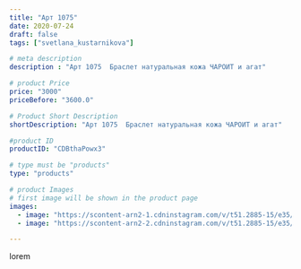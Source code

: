 ```yaml
---
title: "Арт 1075"
date: 2020-07-24
draft: false
tags: ["svetlana_kustarnikova"]

# meta description
description : "Арт 1075  Браслет натуральная кожа ЧАРОИТ и агат"

# product Price
price: "3000"
priceBefore: "3600.0"

# Product Short Description
shortDescription: "Арт 1075  Браслет натуральная кожа ЧАРОИТ и агат"

#product ID
productID: "CDBthaPowx3"

# type must be "products"
type: "products"

# product Images
# first image will be shown in the product page
images:
  - image: "https://scontent-arn2-1.cdninstagram.com/v/t51.2885-15/e35/115704542_1491086027766021_8236003879181302194_n.jpg?se=7&tp=1&_nc_ht=scontent-arn2-1.cdninstagram.com&_nc_cat=109&_nc_ohc=sGDPVyk2r8kAX_kwfCf&ccb=7-4&oh=25921f0fedb76639dbfe3041e6c801a1&oe=60851659&ig_cache_key=MjM2MDM2Nzg3NzMzMjI2NDAyNg%3D%3D.2-ccb7-4"
  - image: "https://scontent-arn2-2.cdninstagram.com/v/t51.2885-15/e35/110146352_145500103861913_8064865887618009022_n.jpg?se=8&tp=1&_nc_ht=scontent-arn2-2.cdninstagram.com&_nc_cat=105&_nc_ohc=JV-t1rIndpYAX9HAZwG&ccb=7-4&oh=e341fa6c4db1eef58687d39f85d04d0c&oe=608489B4&ig_cache_key=MjM2MDM2Nzg3NzM3NDI5NjI5Mg%3D%3D.2-ccb7-4"

---
```

lorem
